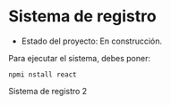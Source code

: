 <h1>Sistema de registro</h1>

- Estado del proyecto: En construcción.

Para ejecutar el sistema, debes poner: 

```npmi nstall react```

Sistema de registro 2
